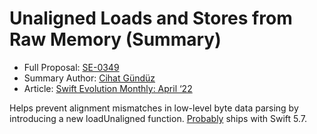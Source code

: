 # Unaligned Loads and Stores from Raw Memory (Summary)

* Full Proposal: [SE-0349](https://github.com/apple/swift-evolution/blob/main/proposals/0349-unaligned-loads-and-stores.md)
* Summary Author: [Cihat Gündüz](https://github.com/Jeehut)
* Article: [Swift Evolution Monthly: April ‘22](https://www.fline.dev/swift-evolution-monthly-april-22/#se-0349-unaligned-loads-and-stores-from-raw-memory)

Helps prevent alignment mismatches in low-level byte data parsing by introducing a new loadUnaligned function. [Probably](https://github.com/apple/swift/pull/41033?ref=fline.dev) ships with Swift 5.7.
